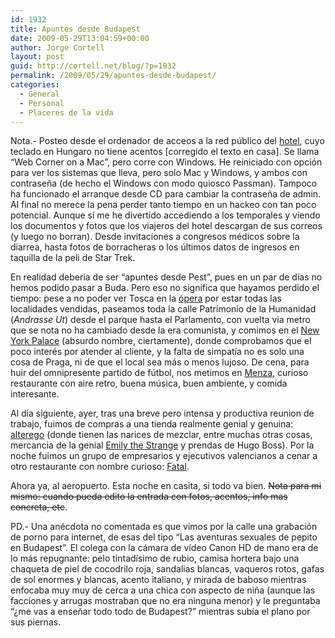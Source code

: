 ```yaml
---
id: 1932
title: Apuntes desde Budapest
date: 2009-05-29T13:04:59+00:00
author: Jorge Cortell
layout: post
guid: http://cortell.net/blog/?p=1932
permalink: /2009/05/29/apuntes-desde-budapest/
categories:
  - General
  - Personal
  - Placeres de la vida
---
```

Nota.- Posteo desde el ordenador de acceos a la red público del <a title="http://www.novotel.com/gb/hotel-3560-novotel-budapest-centrum/index.shtml" href="http://www.novotel.com/gb/hotel-3560-novotel-budapest-centrum/index.shtml" target="_blank">hotel</a>, cuyo teclado en Hungaro no tiene acentos [corregido el texto en casa]. Se llama &#8220;Web Corner on a Mac&#8221;, pero corre con Windows. He reiniciado con opción para ver los sistemas que lleva, pero solo Mac y Windows, y ambos con contraseña (de hecho el Windows con modo quiosco Passman). Tampoco ha funcionado el arranque desde CD para cambiar la contraseña de admin. Al final no merece la pena perder tanto tiempo en un hackeo con tan poco potencial. Aunque sí me he divertido accediendo a los temporales y viendo los documentos y fotos que los viajeros del hotel descargan de sus correos (y luego no borran). Desde invitaciones a congresos médicos sobre la diarrea, hasta fotos de borracheras o los últimos datos de ingresos en taquilla de la peli de Star Trek. 

En realidad deberia de ser &#8220;apuntes desde Pest&#8221;, pues en un par de días no hemos podido pasar a Buda. Pero eso no significa que hayamos perdido el tiempo: pese a no poder ver Tosca en la <a title="http://www.opera.hu/index.php?module=main" href="http://www.opera.hu/index.php?module=main" target="_blank">ópera</a> por estar todas las localidades vendidas, paseamos toda la calle Patrimonio de la Humanidad (_Andrasse Ut_) desde el parque hasta el Parlamento, con vuelta via metro que se nota no ha cambiado desde la era comunista, y comimos en el <a title="http://www.boscolohotels.com/eng/hotels/new_york_palace/deluxe_restaurant_budapest.htm" href="http://www.boscolohotels.com/eng/hotels/new_york_palace/deluxe_restaurant_budapest.htm" target="_blank">New York Palace</a> (absurdo nombre, ciertamente), donde comprobamos que el poco interés por atender al cliente, y la falta de simpatía no es solo una cosa de Praga, ni de que el local sea más o menos lujoso. De cena, para huir del omnipresente partido de fútbol, nos metimos en <a title="www.menza.co.hu" href="http://www.menza.co.hu" target="_blank">Menza</a>, curioso restaurante con aire retro, buena música, buen ambiente, y comida interesante.

Al dia siguiente, ayer, tras una breve pero intensa y productiva reunion de trabajo, fuimos de compras a una tienda realmente genial y genuina: <a title="http://www.alteregoshop.hu/" href="http://www.alteregoshop.hu/" target="_blank">alterego</a> (donde tienen las narices de mezclar, entre muchas otras cosas, mercancia de la genial <a title="http://emilystrange.com/" href="http://emilystrange.com/" target="_blank">Emily the Strange</a> y prendas de Hugo Boss). Por la noche fuimos un grupo de empresarios y ejecutivos valencianos a cenar a otro restaurante con nombre curioso: <a title="http://www.virtualtourist.com/travel/Europe/Hungary/Budapest_Fovaros/Budapest-436839/Restaurants-Budapest-Fatal_Restaurant-BR-1.html" href="http://www.virtualtourist.com/travel/Europe/Hungary/Budapest_Fovaros/Budapest-436839/Restaurants-Budapest-Fatal_Restaurant-BR-1.html" target="_blank">Fatal</a>.

Ahora ya, al aeropuerto. Esta noche en casita, si todo va bien. <span style="text-decoration: line-through">Nota para mi mismo: cuando pueda edito la entrada con fotos, acentos, info mas concreta, etc</span>.

PD.- Una anécdota no comentada es que vimos por la calle una grabación de porno para internet, de esas del tipo &#8220;Las aventuras sexuales de pepito en Budapest&#8221;. El colega con la cámara de vídeo Canon HD de mano era de lo más repugnante: pelo tintadísimo de rubio, camisa hortera bajo una chaqueta de piel de cocodrilo roja, sandalias blancas, vaqueros rotos, gafas de sol enormes y blancas, acento italiano, y mirada de baboso mientras enfocaba muy muy de cerca a una chica con aspecto de niña (aunque las facciones y arrugas mostraban que no era ninguna menor) y le preguntaba &#8220;¿me vas a enseñar todo todo de Budapest?&#8221; mientras subía el plano por sus piernas.